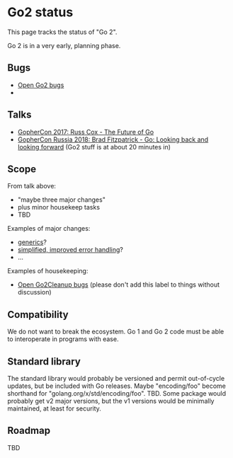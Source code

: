 # Go2 status

This page tracks the status of "Go 2".

Go 2 is in a very early, planning phase.

## Bugs

* [Open Go2 bugs](https://github.com/golang/go/issues?q=is%3Aissue+is%3Aopen+label%3AGo2)
* 

## Talks

* [GopherCon 2017: Russ Cox - The Future of Go](https://www.youtube.com/watch?v=0Zbh_vmAKvk) 
* [GopherCon Russia 2018: Brad Fitzpatrick - Go: Looking back and looking forward](https://www.youtube.com/watch?v=ZCB-g2B4Y5A) (Go2 stuff is at about 20 minutes in)

## Scope

From talk above:

* "maybe three major changes"
* plus minor housekeep tasks
* TBD

Examples of major changes:

* [generics](https://github.com/golang/go/issues/15292)?
* [simplified, improved error handling](https://github.com/golang/go/issues/21161)?
* ...

Examples of housekeeping:

* [Open Go2Cleanup bugs](https://github.com/golang/go/issues?q=is%3Aissue+is%3Aopen+label%3AGo2Cleanup) (please don't add this label to things without discussion)

## Compatibility

We do not want to break the ecosystem. Go 1 and Go 2 code must be able to interoperate in programs with ease.

## Standard library

The standard library would probably be versioned and permit out-of-cycle updates, but be included with Go releases. Maybe "encoding/foo" become shorthand for "golang.org/x/std/encoding/foo". TBD. Some package would probably get v2 major versions, but the v1 versions would be minimally maintained, at least for security.

## Roadmap

TBD
